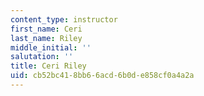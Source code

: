 ```yaml
---
content_type: instructor
first_name: Ceri
last_name: Riley
middle_initial: ''
salutation: ''
title: Ceri Riley
uid: cb52bc41-8bb6-6acd-6b0d-e858cf0a4a2a
---
```

